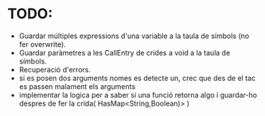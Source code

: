 # TODO:
+ Guardar múltiples expressions d'una variable a la taula de símbols (no fer overwrite).
+ Guardar paràmetres a les CallEntry de crides a void a la taula de símbols. 
+ Recuperació d'errors.
+ si es posen dos arguments nomes es detecte un, crec que des de el tac es passen malament els arguments
+ implementar la logica per a saber si una funció retorna algo i guardar-ho despres de fer la crida( HasMap<String,Boolean)> )